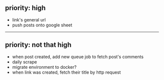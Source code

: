 ## priority: high

- link's general url
- push posts onto google sheet

---

## priority: not that high

- when post created, add new queue job to fetch post's comments
- daily scrape
- migrate environment to docker?
- when link was created, fetch their title by http request
